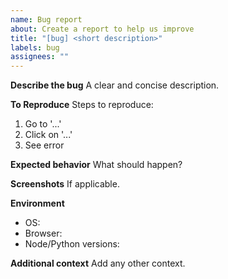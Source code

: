 ```yaml
---
name: Bug report
about: Create a report to help us improve
title: "[bug] <short description>"
labels: bug
assignees: ""
---
```


**Describe the bug**
A clear and concise description.

**To Reproduce**
Steps to reproduce:
1. Go to '...'
2. Click on '...'
3. See error

**Expected behavior**
What should happen?

**Screenshots**
If applicable.

**Environment**
- OS:
- Browser:
- Node/Python versions:

**Additional context**
Add any other context.
